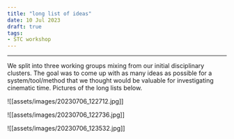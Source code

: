 ```yaml
---
title: "long list of ideas"
date: 10 Jul 2023
draft: true
tags:
- STC workshop
---
```

---

We split into three working groups mixing from our initial disciplinary clusters. The goal was to come up with as many ideas as possible for a system/tool/method that we thought would be valuable for investigating cinematic time. Pictures of the long lists below.


![[assets/images/20230706_122712.jpg]]

![[assets/images/20230706_122736.jpg]]

![[assets/images/20230706_123532.jpg]]
